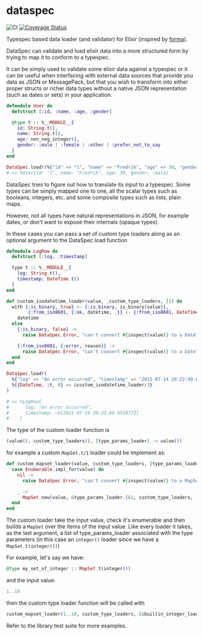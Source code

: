 # dataspec

![CI](https://github.com/visciang/dataspec/workflows/CI/badge.svg) [![Coverage Status](https://coveralls.io/repos/github/visciang/dataspec/badge.svg?branch=master)](https://coveralls.io/github/visciang/dataspec?branch=master)

Typespec based data loader (and validator) for Elixir (inspired by [forma](https://github.com/soundtrackyourbrand/forma)).

DataSpec can validate and load elixir data into a more structured form
by trying to map it to conform to a typespec.

It can be simply used to validate some elixir data against a typespec or it
can be useful when interfacing with external data sources that provide
you data as JSON or MessagePack, but that you wish to transform into either
proper structs or richer data types without a native JSON representation
(such as dates or sets) in your application.

```elixir
defmodule User do
  defstruct [:id, :name, :age, :gender]

  @type t :: %__MODULE__{
    id: String.t(),
    name: String.t(),
    age: non_neg_integer(),
    gender: :male | :female | :other | :prefer_not_to_say
  }
end

DataSpec.load!(%{"id" => "1", "name" => "Fredrik", "age" => 30, "gender" => :male}, {User, :t})
# => %User{id: "1", name: "Fredrik", age: 30, gender: :male}
```

DataSpec tries to figure out how to translate its input to a typespec.
Some types can be simply mapped one to one, all the scalar types such as
booleans, integers, etc. and some composite types such as lists, plain maps.

However, not all types have natural representations in JSON, for example dates,
or don't want to expose their internals (opaque types).

In these cases you can pass a set of custom type loaders along as an optional argument
to the DataSpec.load function

```elixir
defmodule LogRow do
  defstruct [:log, :timestamp]

  type t :: %__MODULE__{
    log: String.t(),
    timestamp: DateTime.t()
  }
end

def custom_isodatetime_loader(value, _custom_type_loaders, []) do
  with {:is_binary, true} <- {:is_binary, is_binary(value)},
        {:from_iso8601, {:ok, datetime, _}} <- {:from_iso8601, DateTime.from_iso8601(value)} do
    datetime
  else
    {:is_binary, false} ->
      raise DataSpec.Error, "can't convert #{inspect(value)} to a DateTime.t/0"

    {:from_iso8601, {:error, reason}} ->
      raise DataSpec.Error, "can't convert #{inspect(value)} to a DateTime.t/0 (#{inspect(reason)})"
  end
end

DataSpec.load!(
  %{"log" => "An error occurred", "timestamp" => "2021-07-14 20:22:49.653077Z"},
  %{{DateTime, :t, 0} => &custom_isodatetime_loader/3}
)

# => %LogRow{
#      log: "An error occurred",
#      timestamp: ~U[2021-07-14 20:22:49.653077Z]
#    }
```

The type of the custom loader function is

```elixir
(value(), custom_type_loaders(), [type_params_loader] -> value())
```

for example a custom `MapSet.t/1` loader could be implement as:

```elixir
def custom_mapset_loader(value, custom_type_loaders, [type_params_loader] do
  case Enumerable.impl_for(value) do
    nil ->
      raise DataSpec.Error, "can't convert #{inspect(value)} to a MapSet.t/1"

    _ ->
      MapSet.new(value, &type_params_loader.(&1, custom_type_loaders, []))
  end
end
```

The custom loader take the input value, check it's enumerable and then builds a `MapSet`
over the items of the input value.
Like every loader it takes, as the last argument, a list of type_params_loader associated
with the type parameters (in this case an `integer()` loader since we have a `MapSet.t(integer())`)

For example, let's say we have:

```elixir
@type my_set_of_integer :: MapSet.t(integer())
```

and the input value:


```elixir
1..10
```

then the custom type loader function will be called with

```elixir
custom_mapset_loader(1..10, custom_type_loaders, [&builtin_integer_loader/3])
```

Refer to the library test suite for more examples.
